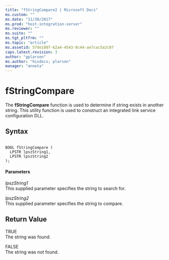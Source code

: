 ```yaml
---
title: "fStringCompare2 | Microsoft Docs"
ms.custom: ""
ms.date: "11/30/2017"
ms.prod: "host-integration-server"
ms.reviewer: ""
ms.suite: ""
ms.tgt_pltfrm: ""
ms.topic: "article"
ms.assetid: 57de188f-62a4-4543-8c44-ae7cac5a2c07
caps.latest.revision: 3
author: "gplarsen"
ms.author: "hisdocs; plarsen"
manager: "anneta"
---
```

# fStringCompare
The **fStringCompare** function is used to determine if string exists in another string. This utility function is used to construct an integrated link service configuration DLL.  
  
## Syntax  
  
```  
  
BOOL fStringCompare (  
  LPSTR lpszString1,  
  LPSTR lpszString2  
);  
```  
  
#### Parameters  
 *lpszString1*  
 This supplied parameter specifies the string to search for.  
  
 *lpszString2*  
 This supplied parameter specifies the string to compare.  
  
## Return Value  
 TRUE  
 The string was found.  
  
 FALSE  
 The string was not found.